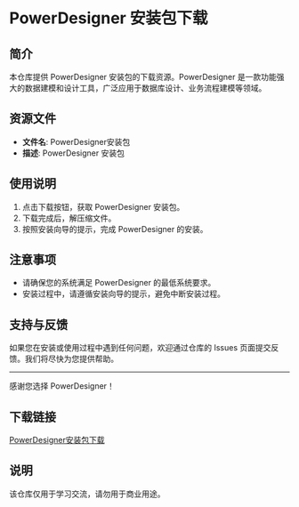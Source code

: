 # PowerDesigner 安装包下载

## 简介
本仓库提供 PowerDesigner 安装包的下载资源。PowerDesigner 是一款功能强大的数据建模和设计工具，广泛应用于数据库设计、业务流程建模等领域。

## 资源文件
- **文件名**: PowerDesigner安装包
- **描述**: PowerDesigner 安装包

## 使用说明
1. 点击下载按钮，获取 PowerDesigner 安装包。
2. 下载完成后，解压缩文件。
3. 按照安装向导的提示，完成 PowerDesigner 的安装。

## 注意事项
- 请确保您的系统满足 PowerDesigner 的最低系统要求。
- 安装过程中，请遵循安装向导的提示，避免中断安装过程。

## 支持与反馈
如果您在安装或使用过程中遇到任何问题，欢迎通过仓库的 Issues 页面提交反馈。我们将尽快为您提供帮助。

---

感谢您选择 PowerDesigner！

## 下载链接
[PowerDesigner安装包下载](https://pan.quark.cn/s/dcfb4ec35851)

## 说明

该仓库仅用于学习交流，请勿用于商业用途。
